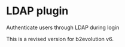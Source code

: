 # LDAP plugin

Authenticate users through LDAP during login

This is a revised version for b2evolution v6.